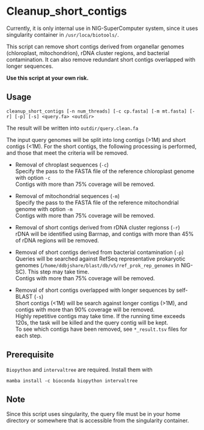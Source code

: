 # Cleanup_short_contigs

Currently, it is only internal use in NIG-SuperComputer system, since it uses singularity container in `/usr/loca/biotools/`.  

This script can remove short contigs derived from organellar genomes (chloroplast, mitochondrion), rDNA cluster regions, and bacterial contamination. It can also remove redundant short contigs overlapped with longer sequences.

__Use this script at your own risk.__

## Usage
```
cleanup_short_contigs [-n num_threads] [-c cp.fasta] [-m mt.fasta] [-r] [-p] [-s] <query.fa> <outdir>

```
The result will be written into `outdir/query.clean.fa`

The input query genomes will be split into long contigs (>1M) and short contigs (<1M). For the short contigs, the following processing is performed, and those that meet the criteria will be removed.


- Removal of chroplast sequences (`-c`)  
    Specify the pass to the FASTA file of the reference chloroplast genome with option `-c`  
    Contigs with more than 75% coverage will be removed.

- Removal of mitochondrial sequences (`-m`)  
    Specify the pass to the FASTA file of the reference mitochondrial genome with option `-m`  
    Contigs with more than 75% coverage will be removed.

- Removal of short contigs derived from rDNA cluster regionss (`-r`)  
    rDNA will be identified using Barrnap, and contigs with more than 45% of rDNA regions will be removed.

- Removal of short contigs derived from bacterial contamination (`-p`)  
    Queries will be searched against RefSeq representative prokaryotic genomes (`/home/ddbjshare/blast/db/v5/ref_prok_rep_genomes` in NIG-SC). This step may take time.  
    Contigs with more than 75% coverage will be removed.

- Removal of short contigs overlapped with longer sequences by self-BLAST (`-s`)  
	Short contigs (<1M) will be search against longer contigs (>1M), and contigs with more than 90% coverage will be removed.  
	Highly repetitive contigs may take time. If the running time exceeds 120s, the task will be killed and the query contig will be kept.  
To see which contigs have been removed, see `*_result.tsv` files for each step.

## Prerequisite
`Biopython` and `intervaltree` are required. Install them with 
```
mamba install -c bioconda biopython intervaltree
```

## Note
Since this script uses singularity, the query file must be in your home directory or somewhere that is accessible from the singularity container.

